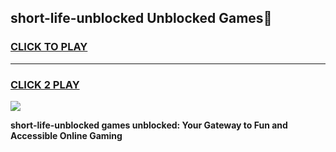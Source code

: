 
## short-life-unblocked Unblocked Games👋
<h3>
<a href="https://news.freeplayer.one?title=short-life-unblocked&ref=16F">CLICK TO PLAY</a></h3>
<hr>

<h3>
<a href="https://news.freeplayer.one?title=short-life-unblocked&ref=16F">CLICK 2 PLAY</a>
  
</h3>

<a href="https://news.freeplayer.one?title=short-life-unblocked&ref=16F/"><img src="https://clearcache.store/games.png"></a>


**short-life-unblocked games unblocked: Your Gateway to Fun and Accessible Online Gaming**
